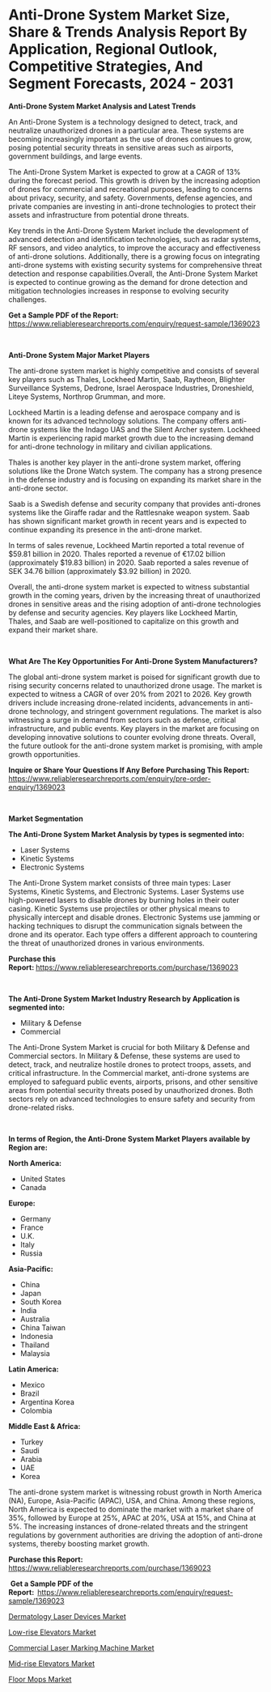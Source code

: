 <p><h1>Anti-Drone System Market Size, Share & Trends Analysis Report By Application, Regional Outlook, Competitive Strategies, And Segment Forecasts, 2024 - 2031</h1></p><p><strong>Anti-Drone System Market Analysis and Latest Trends</strong></p>
<p><p>An Anti-Drone System is a technology designed to detect, track, and neutralize unauthorized drones in a particular area. These systems are becoming increasingly important as the use of drones continues to grow, posing potential security threats in sensitive areas such as airports, government buildings, and large events.</p><p>The Anti-Drone System Market is expected to grow at a CAGR of 13% during the forecast period. This growth is driven by the increasing adoption of drones for commercial and recreational purposes, leading to concerns about privacy, security, and safety. Governments, defense agencies, and private companies are investing in anti-drone technologies to protect their assets and infrastructure from potential drone threats.</p><p>Key trends in the Anti-Drone System Market include the development of advanced detection and identification technologies, such as radar systems, RF sensors, and video analytics, to improve the accuracy and effectiveness of anti-drone solutions. Additionally, there is a growing focus on integrating anti-drone systems with existing security systems for comprehensive threat detection and response capabilities.Overall, the Anti-Drone System Market is expected to continue growing as the demand for drone detection and mitigation technologies increases in response to evolving security challenges.</p></p>
<p><strong>Get a Sample PDF of the Report:&nbsp;</strong> <a href="https://www.reliableresearchreports.com/enquiry/request-sample/1369023">https://www.reliableresearchreports.com/enquiry/request-sample/1369023</a></p>
<p>&nbsp;</p>
<p><strong>Anti-Drone System Major Market Players</strong></p>
<p><p>The anti-drone system market is highly competitive and consists of several key players such as Thales, Lockheed Martin, Saab, Raytheon, Blighter Surveillance Systems, Dedrone, Israel Aerospace Industries, Droneshield, Liteye Systems, Northrop Grumman, and more. </p><p>Lockheed Martin is a leading defense and aerospace company and is known for its advanced technology solutions. The company offers anti-drone systems like the Indago UAS and the Silent Archer system. Lockheed Martin is experiencing rapid market growth due to the increasing demand for anti-drone technology in military and civilian applications.</p><p>Thales is another key player in the anti-drone system market, offering solutions like the Drone Watch system. The company has a strong presence in the defense industry and is focusing on expanding its market share in the anti-drone sector.</p><p>Saab is a Swedish defense and security company that provides anti-drones systems like the Giraffe radar and the Rattlesnake weapon system. Saab has shown significant market growth in recent years and is expected to continue expanding its presence in the anti-drone market.</p><p>In terms of sales revenue, Lockheed Martin reported a total revenue of $59.81 billion in 2020. Thales reported a revenue of €17.02 billion (approximately $19.83 billion) in 2020. Saab reported a sales revenue of SEK 34.76 billion (approximately $3.92 billion) in 2020.</p><p>Overall, the anti-drone system market is expected to witness substantial growth in the coming years, driven by the increasing threat of unauthorized drones in sensitive areas and the rising adoption of anti-drone technologies by defense and security agencies. Key players like Lockheed Martin, Thales, and Saab are well-positioned to capitalize on this growth and expand their market share.</p></p>
<p>&nbsp;</p>
<p><strong>What Are The Key Opportunities For Anti-Drone System Manufacturers?</strong></p>
<p><p>The global anti-drone system market is poised for significant growth due to rising security concerns related to unauthorized drone usage. The market is expected to witness a CAGR of over 20% from 2021 to 2026. Key growth drivers include increasing drone-related incidents, advancements in anti-drone technology, and stringent government regulations. The market is also witnessing a surge in demand from sectors such as defense, critical infrastructure, and public events. Key players in the market are focusing on developing innovative solutions to counter evolving drone threats. Overall, the future outlook for the anti-drone system market is promising, with ample growth opportunities.</p></p>
<p><strong>Inquire or Share Your Questions If Any Before Purchasing This Report:</strong> <a href="https://www.reliableresearchreports.com/enquiry/pre-order-enquiry/1369023">https://www.reliableresearchreports.com/enquiry/pre-order-enquiry/1369023</a></p>
<p>&nbsp;</p>
<p><strong>Market Segmentation</strong></p>
<p><strong>The Anti-Drone System Market Analysis by types is segmented into:</strong></p>
<p><ul><li>Laser Systems</li><li>Kinetic Systems</li><li>Electronic Systems</li></ul></p>
<p><p>The Anti-Drone System market consists of three main types: Laser Systems, Kinetic Systems, and Electronic Systems. Laser Systems use high-powered lasers to disable drones by burning holes in their outer casing. Kinetic Systems use projectiles or other physical means to physically intercept and disable drones. Electronic Systems use jamming or hacking techniques to disrupt the communication signals between the drone and its operator. Each type offers a different approach to countering the threat of unauthorized drones in various environments.</p></p>
<p><strong>Purchase this Report:&nbsp;</strong><a href="https://www.reliableresearchreports.com/purchase/1369023">https://www.reliableresearchreports.com/purchase/1369023</a></p>
<p>&nbsp;</p>
<p><strong>The Anti-Drone System Market Industry Research by Application is segmented into:</strong></p>
<p><ul><li>Military & Defense</li><li>Commercial</li></ul></p>
<p><p>The Anti-Drone System Market is crucial for both Military & Defense and Commercial sectors. In Military & Defense, these systems are used to detect, track, and neutralize hostile drones to protect troops, assets, and critical infrastructure. In the Commercial market, anti-drone systems are employed to safeguard public events, airports, prisons, and other sensitive areas from potential security threats posed by unauthorized drones. Both sectors rely on advanced technologies to ensure safety and security from drone-related risks.</p></p>
<p>&nbsp;</p>
<p><strong>In terms of Region, the Anti-Drone System Market Players available by Region are:</strong></p>
<p>
    <p> <strong> North America: </strong>
        <ul>
            <li>United States</li>
            <li>Canada</li>
        </ul>
        </p> 
    <p> <strong> Europe: </strong>
        <ul>
            <li>Germany</li>
            <li>France</li>
            <li>U.K.</li>
            <li>Italy</li>
            <li>Russia</li>
        </ul>
        </p> 
    <p> <strong> Asia-Pacific: </strong>
        <ul>
            <li>China</li>
            <li>Japan</li>
            <li>South Korea</li>
            <li>India</li>
            <li>Australia</li>
            <li>China Taiwan</li>
            <li>Indonesia</li>
            <li>Thailand</li>
            <li>Malaysia</li>
        </ul>
        </p> 
    <p> <strong> Latin America: </strong>
        <ul>
            <li>Mexico</li>
            <li>Brazil</li>
            <li>Argentina Korea</li>
            <li>Colombia</li>
        </ul>
        </p> 
    <p> <strong> Middle East & Africa: </strong>
        <ul>
            <li>Turkey</li>
            <li>Saudi</li>
            <li>Arabia</li>
            <li>UAE</li>
            <li>Korea</li>
        </ul>
    </p>
    </p>
<p><p>The anti-drone system market is witnessing robust growth in North America (NA), Europe, Asia-Pacific (APAC), USA, and China. Among these regions, North America is expected to dominate the market with a market share of 35%, followed by Europe at 25%, APAC at 20%, USA at 15%, and China at 5%. The increasing instances of drone-related threats and the stringent regulations by government authorities are driving the adoption of anti-drone systems, thereby boosting market growth.</p></p>
<p><strong>Purchase this Report: </strong><a href="https://www.reliableresearchreports.com/purchase/1369023">https://www.reliableresearchreports.com/purchase/1369023</a></p>
<p>&nbsp;<strong>Get a Sample PDF of the Report:&nbsp;&nbsp;</strong><a href="https://www.reliableresearchreports.com/enquiry/request-sample/1369023">https://www.reliableresearchreports.com/enquiry/request-sample/1369023</a></p>
<p><strong></strong></p>
<p><p><a href="https://github.com/CliffMedina6/Market-Research-Report-List-3/blob/main/dermatology-laser-devices-market.md">Dermatology Laser Devices Market</a></p><p><a href="https://issuu.com/reportprime-2/docs/low-rise-elevators-market-size-2030.pptx">Low-rise Elevators Market</a></p><p><a href="https://github.com/shotows/Market-Research-Report-List-1/blob/main/commercial-laser-marking-machine-market.md">Commercial Laser Marking Machine Market</a></p><p><a href="https://issuu.com/reportprime-2/docs/mid-rise-elevators-market-size-2030.pptx">Mid-rise Elevators Market</a></p><p><a href="https://github.com/Sinjinluong3e0awx2m195k76/Market-Research-Report-List-1/blob/main/floor-mops-market.md">Floor Mops Market</a></p></p>
